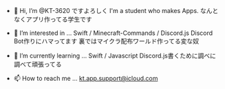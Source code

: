- 👋 Hi, I’m @KT-3620 ですよろしく
I'm a student who makes Apps.
なんとなくアプリ作ってる学生です

- 👀 I’m interested in ...
Swift / Minecraft-Commands / Discord.js
Discord Bot作りにハマってます
裏ではマイクラ配布ワールド作ってる変な奴

- 🌱 I’m currently learning ...
Swift / Javascript
Discord.js書くために調べに調べて頑張ってる

- 📫 How to reach me ...
kt.app.support@icloud.com

